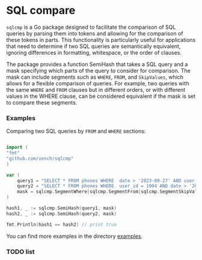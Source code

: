 # SQL compare

`sqlcmp` is a Go package designed to facilitate the comparison of SQL queries by parsing them into tokens and allowing for the comparison of these tokens in parts. This functionality is particularly useful for applications that need to determine if two SQL queries are semantically equivalent, ignoring differences in formatting, whitespace, or the order of clauses.

The package provides a function SemiHash that takes a SQL query and a mask specifying which parts of the query to consider for comparison. The mask can include segments such as `WHERE`, `FROM`, and `SkipValues`, which allows for a flexible comparison of queries. For example, two queries with the same `WHERE` and `FROM` clauses but in different orders, or with different values in the WHERE clause, can be considered equivalent if the mask is set to compare these segments.

### Examples 

Comparing two SQL queries by `FROM` and `WHERE` sections:

```go

import ( 
"fmt"
"github.com/vench/sqlcmp" 
)

var (
    query1 = "SELECT * FROM phones WHERE  date > '2023-09-27' AND user_id = 1004;"
    query2 = "SELECT * FROM phones WHERE  user_id = 1004 AND date > '2023-09-27';"
    mask = sqlcmp.SegmentWhere|sqlcmp.SegmentFrom|sqlcmp.SegmentSkipValues
)

hash1, _ := sqlcmp.SemiHash(query1, mask)
hash2, _ := sqlcmp.SemiHash(query2, mask)

fmt.Println(hash1 == hash2) // print true

```

You can find more examples in the directory [examples](./examples).

### TODO list
 
